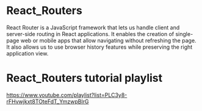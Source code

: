 # React_Routers
React Router is a JavaScript framework that lets us handle client and server-side routing in React applications. It enables the creation of single-page web or mobile apps that allow navigating without refreshing the page. It also allows us to use browser history features while preserving the right application view.

# React_Routers tutorial playlist
<a href="https://www.youtube.com/playlist?list=PLC3y8-rFHvwjkxt8TOteFdT_YmzwpBlrG">https://www.youtube.com/playlist?list=PLC3y8-rFHvwjkxt8TOteFdT_YmzwpBlrG</a>
